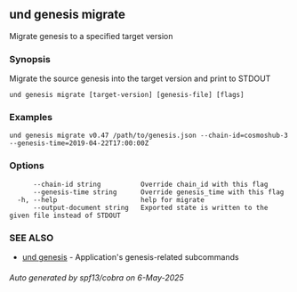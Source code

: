 ## und genesis migrate

Migrate genesis to a specified target version

### Synopsis

Migrate the source genesis into the target version and print to STDOUT

```
und genesis migrate [target-version] [genesis-file] [flags]
```

### Examples

```
und genesis migrate v0.47 /path/to/genesis.json --chain-id=cosmoshub-3 --genesis-time=2019-04-22T17:00:00Z
```

### Options

```
      --chain-id string          Override chain_id with this flag
      --genesis-time string      Override genesis_time with this flag
  -h, --help                     help for migrate
      --output-document string   Exported state is written to the given file instead of STDOUT
```

### SEE ALSO

* [und genesis](und_genesis.md)	 - Application's genesis-related subcommands

###### Auto generated by spf13/cobra on 6-May-2025

